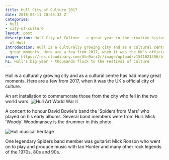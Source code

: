 ```yaml
---
title: Hull City of Culture 2017
date: 2018-04-11 20:43:33 Z
categories:
- hull
- city-of-culture
layout: post
description: Hull City of Culture - a great year in the creative history of the city
  of Hull
introduction: Hull is a culturally growing city and as a cultural centre has had many
  great moments. Here are a few from 2017, when it was the UK's official city of culture.
image: https://res.cloudinary.com/dtn9ari2r/image/upload/v1541621356/blog/March_25__2017_at_0647PM.jpg
h1: Hull's big year - thousands flock to the Festival of Culture 
---
```


<p>Hull is a culturally growing city and as a cultural centre has had many great moments. Here are a few from 2017, when it was the UK's official city of culture.</p>
<p>An art installation to commemorate those from the city who fell in the two world wars.
<img class="img-fluid" src="https://res.cloudinary.com/dtn9ari2r/image/upload/v1541621356/blog/March_25__2017_at_0647PM.jpg" alt="Hull Art World War II" >
<p>A concert to honour David Bowie's band the 'Spiders from Mars' who played on his early albums. Several band members were from Hull. Mick 'Woody' Woodmansey is the drummer in this photo.</p>
<img class="img-fluid" src="https://res.cloudinary.com/dtn9ari2r/image/upload/v1541621356/blog/March_25__2017_at_0931PM.jpg" alt="Hull musical heritage" >
<p>One legendary Spiders band member was guitarist Mick Ronson who went on to play and produce music with Ian Hunter and many other rock legends of the 1970s, 80s and 90s.</p> 